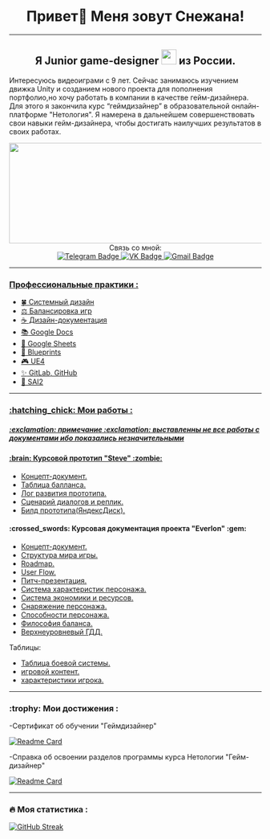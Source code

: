 <h1>
<div align="center">
Привет👋 Меня зовут Снежана!
</div>
</h1>

---

<div align="center">
<h2>
   Я Junior game-designer <img src="https://media.giphy.com/media/WUlplcMpOCEmTGBtBW/giphy.gif" width="30"> из России.
</div>
</h2>

Интересуюсь видеоиграми с 9 лет. Сейчас занимаюсь изучением движка Unity и созданием нового проекта для пополнения портфолио,но хочу работать в компании в качестве гейм-дизайнера. Для этого я закончила курс “геймдизайнер” в образовательной онлайн-платформе "Нетология". Я намерена в дальнейшем совершенствовать свои навыки гейм-дизайнера, чтобы достигать наилучших результатов в своих работах.

<div align="center">
 <img src="https://raw.githubusercontent.com/FilimonovAlexey/FilimonovAlexey/50be29f8a24667802c3fa5393c879a2db3caf641/assets/github-snake.svg" width="800" height="200"/>
</div>

<div align="center">
 Cвязь со мной:
</div>

<div align="center">
  <a href="https://t.me/SnezhkaPie" target="_blank">
    <img src="https://img.shields.io/badge/Telegram-blue?style=for-the-badge&logo=Telegram&logoColor=white" alt="Telegram Badge"/>
  </a>
  <a href="https://vk.com/snezhopkatatarskaya" target="_blank">
   <img src="https://img.shields.io/badge/VK-blue?style=for-the-badge&logo=VK&logoColor=white" alt="VK Badge"/>
  </a>
  <a href="mailto:snezkaplaygames3@gmail.com" target="_blank">
   <img src="https://img.shields.io/badge/Gmail-red?style=for-the-badge&logo=Gmail&logoColor=white" alt="Gmail Badge"/>
</div>

---

<h3>
Профессиональные практики :
</h3>

- :four_leaf_clover: Системный дизайн
- :balance_scale: Балансировка игр
- :coffee: Дизайн-документация
- :books: Google Docs
- :star2: Google Sheets
- :space_invader: Blueprints
- :video_game: UE4
- :sparkles: GitLab, GitHub
- :art: SAI2

---

<h3>
:hatching_chick: Мои работы :
</h3>

<h5>
:exclamation: примечание :exclamation:  
выставленны не все работы с документами ибо показались незначительными
</h5>

<h4>
:brain: Курсовой прототип "Steve" :zombie:
</h4>

- [Концепт-документ.](https://docs.google.com/document/d/1Ou2Z4WsVAqzrMCECIfj9Hz5iXpnm9PCyciXNROqMelM/edit?usp=sharing)
- [Таблица балланса.](https://docs.google.com/spreadsheets/d/1t6IbZywzcduTLGklTJ-s08wk6IIWqyYBXpxFlX_7dRY/edit?usp=sharing)
- [Лог развития прототипа.](https://docs.google.com/document/d/1YszgloJyFqp4z-tIgA0W34cH0JB9THL9Kk7UhGi_4Zo/edit?usp=sharing)
- [Сценарий диалогов и реплик.](https://docs.google.com/document/d/1ZXBqsTsLTuM7kelPPMI8LCNvf7wiLV1NuVXxVJTa4ho/edit?usp=sharing)
- [Билд прототипа(ЯндексДиск).](https://disk.yandex.ru/d/ic8yJlEDwyeKAQ)

<h4>
:crossed_swords: Курсовая документация проекта "Everlon" :gem:
</h4>

- [Концепт-документ.](https://docs.google.com/document/d/1fKDFwDBExRTwBQYzuzDG7vY78KwGxgkdlIBX8j03Qzk/edit?usp=sharing)
- [Структура мира игры.](https://docs.google.com/document/d/1OrctWoVKZL91E3_7rjZUpa6X7m68tfK6b0TNtmq5Clc/edit?usp=sharing)
- [Roadmap.](https://docs.google.com/document/d/1k4XqV8uxaKOmef7B2z07d5nk4P0JoQElDtfmQt9IERc/edit?usp=sharing)
- [User Flow.](https://docs.google.com/document/d/1KhPSPYaXqPmy-yei_UFC7Xx6-8_MPCP8P74c_gTT-Os/edit?usp=sharing)
- [Питч-презентация.](https://docs.google.com/presentation/d/1dBNkZ9JsUFkKcl2UzrKm6HelQwR26qTwfuYPUiID2S0/edit?usp=sharing)
- [Система характеристик персонажа.](https://docs.google.com/document/d/1OIE8w342HZvKOdsCw3UMWgUFzz8hGsrnOZ-bR2GUhLo/edit?usp=sharing)
- [Система экономики и ресурсов.](https://docs.google.com/document/d/1MUVkC1ENq6iDIKeABZHI2Cer-8NmeTI9jLfK03wO9aU/edit?usp=sharing)
- [Снаряжение персонажа.](https://docs.google.com/document/d/1-A5z_3tb3t_Wvkf6OTKF5Z1SZ2D8M3TakxjyLr6SRds/edit?usp=sharing)
- [Способности персонажа.](https://docs.google.com/document/d/16sA-94Wb69_CKp5Q8JJI8ZAY8dgKCfZuk1TiEDaXgZY/edit?usp=sharing)
- [Философия баланса.](https://docs.google.com/document/d/1TCYutO60b6-wRaqqOH4ae4VB6U9GESCCBO-rirdclsY/edit?usp=sharing)
- [Верхнеуровневый ГДД.](https://docs.google.com/document/d/11jmwQtxqy2BC6zomrOa7VCLAqTI5YPTwViwQp2wUm7E/edit?usp=sharing)

Таблицы:

- [Таблица боевой системы.](https://docs.google.com/spreadsheets/d/1zdbzbxpH1LlfCbCw2P-EM4DUgXc_ompk5R_aEQnY7oQ/edit?usp=sharing)
- [игровой контент.](https://docs.google.com/spreadsheets/d/1sRYnwzS6QLzS9atDlX9bT8Vpkj93bQlctijheDgRz-E/edit?usp=sharing)
- [характеристики игрока.](https://docs.google.com/spreadsheets/d/1Lb9ottkoa-jXwLDWk05SWEQy8Fjuhh3I6Dxe4kF9Z5g/edit?usp=sharing)

---

<h3>
:trophy: Мои достижения :
</h3>

-Сертификат об обучении "Геймдизайнер" 
   
 [![Readme Card](https://github-readme-stats.vercel.app/api/pin/?username=SnezhkaPie=anuraghazra&repo=Certificate=github-readme-stats)](https://github.com/SnezhkaPie/Certificate/blob/main/certificate.pdf)

-Справка об освоении разделов программы курса Нетологии "Гейм-дизайнер"

 [![Readme Card](https://github-readme-stats.vercel.app/api/pin/?username=SnezhkaPie=anuraghazra&repo=ReferenceNetology=github-readme-stats)](https://github.com/SnezhkaPie/ReferenceNetology/blob/main/%D0%A1%D0%BF%D1%80%D0%B0%D0%B2%D0%BA%D0%B0.pdf)

---

### :fire: Моя статистика :
[![GitHub Streak](http://github-readme-streak-stats.herokuapp.com?user=SnezhkaPie&theme=midnight-purple&hide_border=%D0%B8%D1%81%D1%82%D0%B8%D0%BD%D0%BD%D1%8B%D0%B9&locale=ru)](https://git.io/streak-stats)


